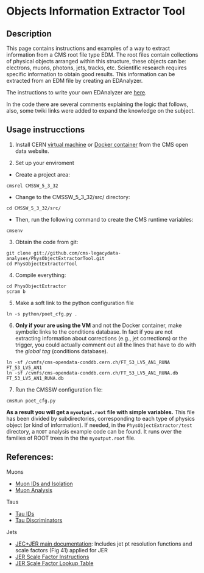 # Objects Information Extractor Tool
## Description
This page contains instructions and examples of a way to extract information from a CMS root file type EDM.
The root files contain collections of physical objects arranged within this structure, these objects can be: electrons, muons, photons, jets, tracks, etc.
Scientific research requires specific information to obtain good results. This information can be extracted from an EDM file by creating an EDAnalyzer.

The instructions to write your own EDAnalyzer are [here](https://twiki.cern.ch/twiki/bin/view/CMSPublic/WorkBookWriteFrameworkModule).

In the code there are several comments explaining the logic that follows, also, some twiki links were added to expand the knowledge on the subject.

## Usage instrucctions

1. Install CERN [virtual machine](http://opendata.cern.ch/docs/cms-virtual-machine-2011) or [Docker container](https://opendata.cern.ch/docs/cms-guide-docker) from the CMS open data website.

2. Set up your enviroment

* Create a project area:
```
cmsrel CMSSW_5_3_32
```
* Change to the CMSSW_5_3_32/src/ directory:

```
cd CMSSW_5_3_32/src/
```
* Then, run the following command to create the CMS runtime variables:

```
cmsenv
```
3. Obtain the code from git:
```
git clone git://github.com/cms-legacydata-analyses/PhysObjectExtractorTool.git
cd PhysObjectExtractorTool
```
4. Compile everything:
```
cd PhysObjectExtractor
scram b
```
5. Make a soft link to the python configuration file
```
ln -s python/poet_cfg.py .
```
6. **Only if your are using the VM** and not the Docker container, make symbolic links to the conditions database.  In fact if you are not extracting information about corrections (e.g., jet corrections) or the trigger, you could actually comment out all the lines that have to do with the *global tag* (conditions database).
```
ln -sf /cvmfs/cms-opendata-conddb.cern.ch/FT_53_LV5_AN1_RUNA FT_53_LV5_AN1
ln -sf /cvmfs/cms-opendata-conddb.cern.ch/FT_53_LV5_AN1_RUNA.db FT_53_LV5_AN1_RUNA.db
```
7. Run the CMSSW configuration file:
```
cmsRun poet_cfg.py
```


**As a result you will get a `myoutput.root` file with simple variables.**  This file has been divided by subdirectories, corresponding to each type of physics object (or kind of information).  If needed, in the `PhysObjectExtractor/test` directory, a `ROOT` analysis example code can be found.  It runs over the families of ROOT trees in the the `myoutput.root` file.



## References:

Muons

* [Muon IDs and Isolation](https://twiki.cern.ch/twiki/bin/view/CMSPublic/SWGuideMuonId)
* [Muon Analysis](https://twiki.cern.ch/twiki/bin/view/CMSPublic/WorkBookMuonAnalysis)

Taus

* [Tau IDs](https://twiki.cern.ch/twiki/bin/view/CMSPublic/WorkBookPFTauTagging#Legacy_Tau_ID_Run_I)
* [Tau Discriminators](https://twiki.cern.ch/twiki/bin/view/CMSPublic/NutShellRecipeFor5312AndNewer)

Jets

* [JEC+JER main documentation](https://arxiv.org/abs/1607.03663): Includes jet pt resolution functions and scale factors (Fig 41) applied for JER
* [JER Scale Factor Instructions](https://twiki.cern.ch/twiki/bin/view/CMSPublic/SWGuideJetResolution)
* [JER Scale Factor Lookup Table](https://github.com/adrager/cmssw/blob/JetResolution53/CondFormats/JetMETObjects/data/JetResolutionInputAK5PF.txt)
